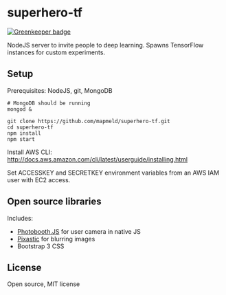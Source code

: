 # superhero-tf

[![Greenkeeper badge](https://badges.greenkeeper.io/mapmeld/superhero-tf.svg)](https://greenkeeper.io/)

NodeJS server to invite people to deep learning. Spawns TensorFlow instances for custom experiments.

## Setup

Prerequisites: NodeJS, git, MongoDB

```
# MongoDB should be running
mongod &

git clone https://github.com/mapmeld/superhero-tf.git
cd superhero-tf
npm install
npm start
```

Install AWS CLI: http://docs.aws.amazon.com/cli/latest/userguide/installing.html

Set ACCESSKEY and SECRETKEY environment variables from an AWS IAM user with EC2 access.

## Open source libraries

Includes:

* <a href='https://github.com/WolframHempel/photobooth-js'>Photobooth.JS</a> for user camera in native JS
* <a href='https://github.com/jseidelin/pixastic'>Pixastic</a> for blurring images
* Bootstrap 3 CSS

## License

Open source, MIT license
